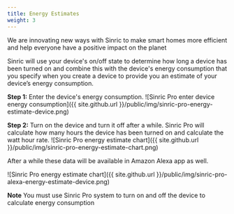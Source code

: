 ```yaml
---
title: Energy Estimates
weight: 3
---
```

We are innovating new ways with Sinric to make smart homes more efficient and help everyone have a positive impact on the planet

Sinric will use your device's on/off state to determine how long a device has been turned on and combine this with the device's energy consumption that you specify when you create a device to provide you an estimate of your device’s energy consumption. 

**Step 1:** Enter the device's energy consumption.
![Sinric Pro enter device energy consumption]({{ site.github.url }}/public/img/sinric-pro-energy-estimate-device.png)

**Step 2:** Turn on the device and turn it off after a while. Sinric Pro will calculate how many hours the device has been turned on and calculate the watt hour rate.
![Sinric Pro energy estimate chart]({{ site.github.url }}/public/img/sinric-pro-energy-estimate-chart.png)


After a while these data will be available in Amazon Alexa app as well.

![Sinric Pro energy estimate chart]({{ site.github.url }}/public/img/sinric-pro-alexa-energy-estimate-device.png)

**Note**  You must use Sinric Pro system to turn on and off the device to calculate energy consumption